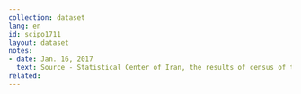```yaml
---
collection: dataset
lang: en
id: scipo1711
layout: dataset
notes: 
- date: Jan. 16, 2017
  text: Source - Statistical Center of Iran, the results of census of the characteristics of employment and unemployment (1376 - 1383) and the labor force survey plan (1384-1394). <br /> unemployment rate is the ratio of unemployed to the active population (employed and unemployed), multiplied by 100 <br /> In the years 1380-1383 autumn information is given as a representative year.
related:
---
```

